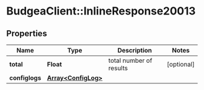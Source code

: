 # BudgeaClient::InlineResponse20013

## Properties
Name | Type | Description | Notes
------------ | ------------- | ------------- | -------------
**total** | **Float** | total number of results | [optional] 
**configlogs** | [**Array&lt;ConfigLog&gt;**](ConfigLog.md) |  | 


